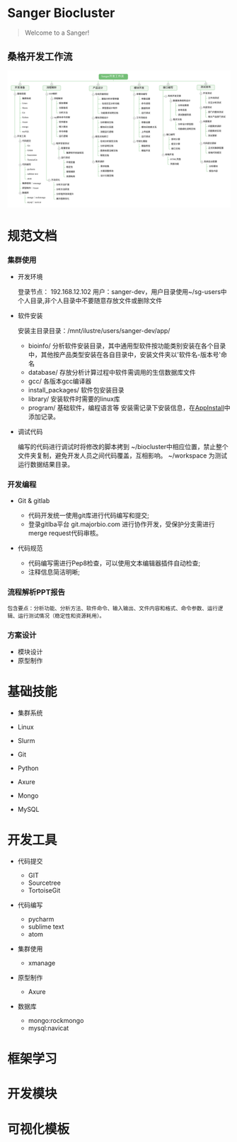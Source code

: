 Sanger Biocluster 
======================

>                
> Welcome to a Sanger!
>              


桑格开发工作流
---------------
![开发流程](img/Sanger开发工作流.svg)


# 规范文档

### 集群使用

* 开发环境

	登录节点： 192.168.12.102 用户：sanger-dev，用户目录使用~/sg-users中个人目录,非个人目录中不要随意存放文件或删除文件
	
* 软件安装

	安装主目录目录：/mnt/ilustre/users/sanger-dev/app/
	- bioinfo/ 分析软件安装目录，其中通用型软件按功能类别安装在各个目录中，其他按产品类型安装在各自目录中，安装文件夹以'软件名-版本号'命名
	- database/	存放分析计算过程中软件需调用的生信数据库文件
	- gcc/ 各版本gcc编译器
	- install_packages/ 软件包安装目录
	- library/  安装软件时需要的linux库
	- program/	基础软件，编程语言等
	安装需记录下安装信息，在[AppInstall](AppInstall.md)中添加记录。


* 调试代码

	编写的代码进行调试时将修改的脚本拷到 ~/biocluster中相应位置，禁止整个文件夹复制，避免开发人员之间代码覆盖，互相影响。
	~/workspace 为测试运行数据结果目录。


### 开发编程

* Git & gitlab
	- 代码开发统一使用git库进行代码编写和提交;
	- 登录gitlba平台 git.majorbio.com 进行协作开发，受保护分支需进行merge request代码审核。


* 代码规范
	- 代码编写需进行Pep8检查，可以使用文本编辑器插件自动检查;
	- 注释信息简洁明晰;


### 流程解析PPT报告

	包含要点：分析功能、分析方法、软件命令、输入输出、文件内容和格式、命令参数、运行逻辑、运行测试情况（稳定性和资源耗用）。


### 方案设计

* 模块设计
* 原型制作




# 基础技能

* 集群系统

* Linux

* Slurm

* Git

* Python

* Axure

* Mongo

* MySQL


# 开发工具

* 代码提交
	- GIT
	- Sourcetree
	- TortoiseGit

* 代码编写
	- pycharm
	- sublime text
	- atom

* 集群使用
	- xmanage

* 原型制作
	- Axure

* 数据库
	- mongo:rockmongo
	- mysql:navicat
	

# 框架学习


# 开发模块


# 可视化模板











